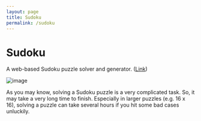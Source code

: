 ```yaml
---
layout: page
title: Sudoku
permalink: /sudoku
---
```


# Sudoku
A web-based Sudoku puzzle solver and generator. ([Link](https://quicksilver-public.s3.ap-east-1.amazonaws.com/sudoku/index.html))

![image](https://github.com/user-attachments/assets/24c483cb-d230-4e99-9fbe-3ab67015a9a4)

As you may know, solving a Sudoku puzzle is a very complicated task. So, it may take a very long time to finish. Especially in larger puzzles (e.g. 16 x 16), solving a puzzle can take several hours if you hit some bad cases unluckily.
